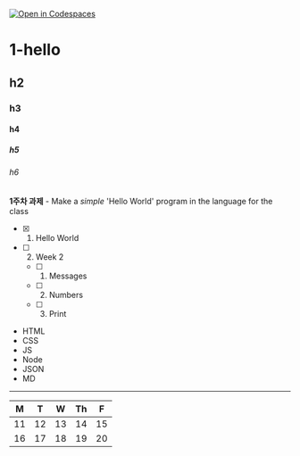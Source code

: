 [![Open in Codespaces](https://classroom.github.com/assets/launch-codespace-7f7980b617ed060a017424585567c406b6ee15c891e84e1186181d67ecf80aa0.svg)](https://classroom.github.com/open-in-codespaces?assignment_repo_id=14280839)

# 1-hello

## h2

### h3

#### h4

##### h5

###### h6

**1주차 과제** - Make a _simple_ 'Hello World' program in the language for the class

- [x] 1. Hello World
- [ ] 2. Week 2
    - [ ] 1. Messages
    - [ ] 2. Numbers
    - [ ] 3. Print

* HTML
* CSS
* JS
* Node
* JSON
* MD

---

| M | T | W | Th | F |
|---|---|---|---|---|
| 11 | 12 | 13 | 14 | 15 |
| 16 | 17 | 18 | 19 | 20 |
